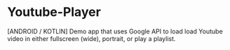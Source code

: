 # Youtube-Player
[ANDROID / KOTLIN] Demo app that uses Google API to load load Youtube video in either fullscreen (wide), portrait, or play a playlist.
